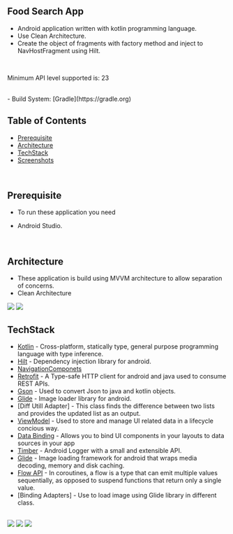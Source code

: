 ## Food Search App
- Android  application written with kotlin programming language.
- Use Clean Architecture.
- Create the object of fragments with factory method and inject to NavHostFragment using Hilt.
<br>

Minimum API level supported is: 23

<br>
- Build System: [Gradle](https://gradle.org)

## Table of Contents
-  [Prerequisite](#prerequisite)
-  [Architecture](#architecture)
-  [TechStack](#techstack)
-  [Screenshots](#screenshots)
<br>

## Prerequisite
- To run these application you need 
* Android Studio.
<br>

## Architecture
- These application is build using MVVM architecture to allow separation of concerns.
- Clean Architecture 
<img src="assets/architecture.png">
<img src="assets/clean.png">
<br>

## TechStack
 * [Kotlin](https://developer.android.com/kotlin) - Cross-platform, statically type, general purpose programming language with type inference.
 * [Hilt](https://developer.android.com/training/dependency-injection/hilt-android) - Dependency injection library for android.
 * [NavigationComponets](https://developer.android.com/guide/navigation/navigation-getting-started) 
 * [Retrofit](https://square.github.io/retrofit/) - A Type-safe HTTP client for android and java used to consume REST APIs.
 * [Gson](https://github.com/google/gson) - Used to convert Json to java and kotlin objects.
 * [Glide](https://github.com/bumptech/glide) - Image loader library for android.
 * [Diff Utill Adapter] - This class finds the difference between two lists and provides the updated list as an output.
 * [ViewModel](https://developer.android.com/topic/libraries/architecture/viewmodel) - Used to store and manage UI related data in a lifecycle concious way.
 * [Data Binding](https://developer.android.com/topic/libraries/data-binding) - Allows you to bind UI components in your layouts to data sources in your app 
 * [Timber](https://github.com/JakeWharton/timber) - Android Logger with a small and extensible API.
 * [Glide](https://github.com/bumptech/glide) - Image loading framework for android that wraps media decoding, memory and disk caching.
 * [Flow API](https://kotlinlang.org/docs/flow.html#sequences) - In coroutines, a flow is a type that can emit multiple values sequentially, as opposed to suspend functions that return only a single value.
 * [Binding Adapters] - Use to load image using  Glide library in different class.
<br>

<img src="assets/loading.png">
<img src="assets/home.png">
<img src="assets/detail.png">

